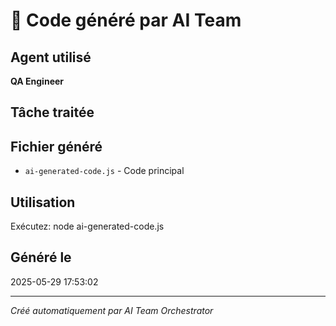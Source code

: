 # 🤖 Code généré par AI Team

## Agent utilisé
**QA Engineer**

## Tâche traitée
[vc]: #f8WMOVgxb1ri6rsAGRFwj9y9r8lmc5OWFmtasfh4wVI=:eyJpc01vbm9yZXBvIjp0cnVlLCJ0eXBlIjoiZ2l0aHViIiwicHJvamVjdHMiOlt7Im5hbWUiOiJnZWFyY29ubmVjdC1sYW5kaW5nIiwiaW5zcGVjdG9yVXJsIjoiaHR0cHM6Ly92ZXJjZWwuY29t...

## Fichier généré
- `ai-generated-code.js` - Code principal

## Utilisation
Exécutez: node ai-generated-code.js

## Généré le
2025-05-29 17:53:02

---
*Créé automatiquement par AI Team Orchestrator*

